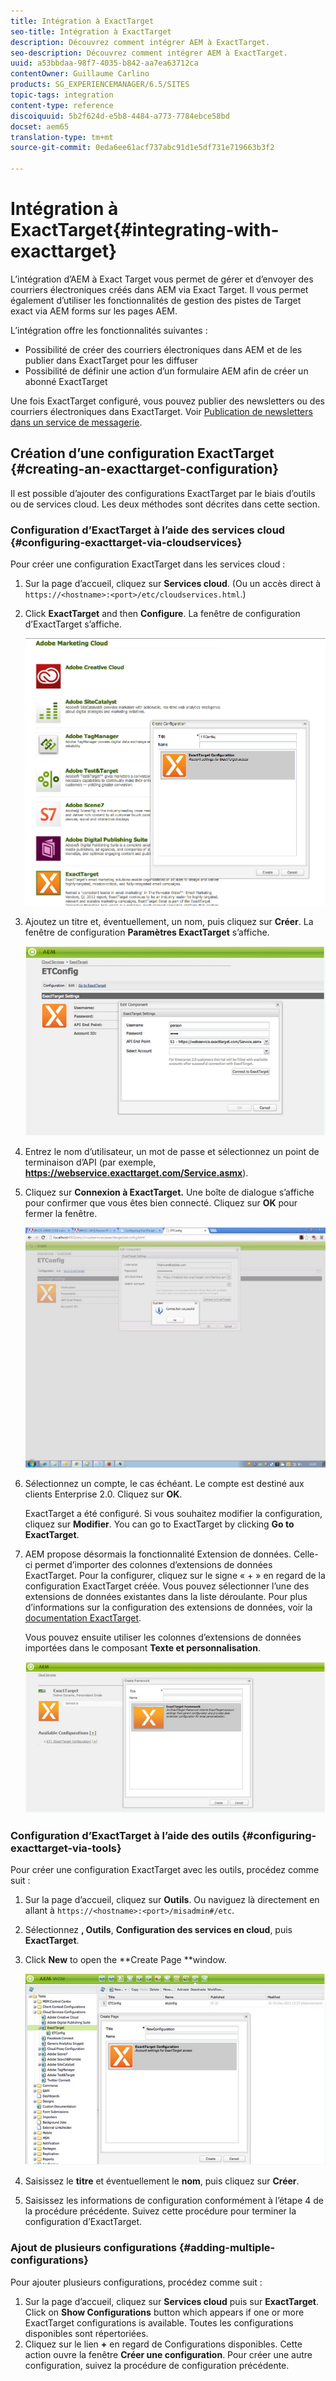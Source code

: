 ```yaml
---
title: Intégration à ExactTarget
seo-title: Intégration à ExactTarget
description: Découvrez comment intégrer AEM à ExactTarget.
seo-description: Découvrez comment intégrer AEM à ExactTarget.
uuid: a53bbdaa-98f7-4035-b842-aa7ea63712ca
contentOwner: Guillaume Carlino
products: SG_EXPERIENCEMANAGER/6.5/SITES
topic-tags: integration
content-type: reference
discoiquuid: 5b2f624d-e5b8-4484-a773-7784ebce58bd
docset: aem65
translation-type: tm+mt
source-git-commit: 0eda6ee61acf737abc91d1e5df731e719663b3f2

---
```



# Intégration à ExactTarget{#integrating-with-exacttarget}

L’intégration d’AEM à Exact Target vous permet de gérer et d’envoyer des courriers électroniques créés dans AEM via Exact Target. Il vous permet également d’utiliser les fonctionnalités de gestion des pistes de Target exact via AEM forms sur les pages AEM.

L’intégration offre les fonctionnalités suivantes :

* Possibilité de créer des courriers électroniques dans AEM et de les publier dans ExactTarget pour les diffuser
* Possibilité de définir une action d’un formulaire AEM afin de créer un abonné ExactTarget

Une fois ExactTarget configuré, vous pouvez publier des newsletters ou des courriers électroniques dans ExactTarget. Voir [Publication de newsletters dans un service de messagerie](/help/sites-authoring/personalization.md).

## Création d’une configuration ExactTarget {#creating-an-exacttarget-configuration}

Il est possible d’ajouter des configurations ExactTarget par le biais d’outils ou de services cloud. Les deux méthodes sont décrites dans cette section.

### Configuration d’ExactTarget à l’aide des services cloud {#configuring-exacttarget-via-cloudservices}

Pour créer une configuration ExactTarget dans les services cloud :

1. Sur la page d’accueil, cliquez sur **Services cloud**. (Ou un accès direct à `https://<hostname>:<port>/etc/cloudservices.html`.)
1. Click **ExactTarget** and then **Configure**. La fenêtre de configuration d’ExactTarget s’affiche.

   ![chlimage_1-19](assets/chlimage_1-19.png)

1. Ajoutez un titre et, éventuellement, un nom, puis cliquez sur **Créer**. La fenêtre de configuration **Paramètres ExactTarget** s’affiche.

   ![chlimage_1](assets/chlimage_1.jpeg)

1. Entrez le nom d’utilisateur, un mot de passe et sélectionnez un point de terminaison d’API (par exemple, **https://webservice.exacttarget.com/Service.asmx**).
1. Cliquez sur **Connexion à ExactTarget.** Une boîte de dialogue s’affiche pour confirmer que vous êtes bien connecté. Cliquez sur **OK** pour fermer la fenêtre.

   ![chlimage_1-1](assets/chlimage_1-1.jpeg)

1. Sélectionnez un compte, le cas échéant. Le compte est destiné aux clients Enterprise 2.0. Cliquez sur **OK**.

   ExactTarget a été configuré. Si vous souhaitez modifier la configuration, cliquez sur **Modifier**. You can go to ExactTarget by clicking **Go to ExactTarget**.

1. AEM propose désormais la fonctionnalité Extension de données. Celle-ci permet d’importer des colonnes d’extensions de données ExactTarget. Pour la configurer, cliquez sur le signe « + » en regard de la configuration ExactTarget créée. Vous pouvez sélectionner l’une des extensions de données existantes dans la liste déroulante. Pour plus d’informations sur la configuration des extensions de données, voir la [documentation ExactTarget](https://help.exacttarget.com/en/documentation/exacttarget/subscribers/data_extensions_and_data_relationships).

   Vous pouvez ensuite utiliser les colonnes d’extensions de données importées dans le composant **Texte et personnalisation**.

   ![chlimage_1-2](assets/chlimage_1-2.jpeg)

### Configuration d’ExactTarget à l’aide des outils {#configuring-exacttarget-via-tools}

Pour créer une configuration ExactTarget avec les outils, procédez comme suit :

1. Sur la page d’accueil, cliquez sur **Outils**. Ou naviguez là directement en allant à `https://<hostname>:<port>/misadmin#/etc`.
1. Sélectionnez **, Outils**, **Configuration des services en cloud**, puis **ExactTarget**.
1. Click **New** to open the **Create Page **window.

   ![chlimage_1-34](assets/chlimage_1-3.jpeg)

1. Saisissez le **titre** et éventuellement le **nom**, puis cliquez sur **Créer**.
1. Saisissez les informations de configuration conformément à l’étape 4 de la procédure précédente. Suivez cette procédure pour terminer la configuration d’ExactTarget.

### Ajout de plusieurs configurations {#adding-multiple-configurations}

Pour ajouter plusieurs configurations, procédez comme suit :

1. Sur la page d’accueil, cliquez sur **Services cloud** puis sur **ExactTarget**. Click on **Show Configurations** button which appears if one or more ExactTarget configurations is available. Toutes les configurations disponibles sont répertoriées.
1. Cliquez sur le lien **+** en regard de Configurations disponibles. Cette action ouvre la fenêtre **Créer une configuration**. Pour créer une autre configuration, suivez la procédure de configuration précédente.